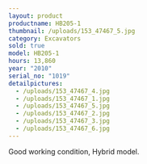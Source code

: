 ```yaml
---
layout: product
productname: HB205-1
thumbnail: /uploads/153_47467_5.jpg
category: Excavators
sold: true
model: HB205-1
hours: 13,860
year: "2010"
serial_no: "1019"
detailpictures:
  - /uploads/153_47467_4.jpg
  - /uploads/153_47467_1.jpg
  - /uploads/153_47467_5.jpg
  - /uploads/153_47467_2.jpg
  - /uploads/153_47467_3.jpg
  - /uploads/153_47467_6.jpg
---
```

Good working condition, Hybrid model.
